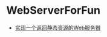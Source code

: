 # WebServerForFun

- [实现一个返回静态资源的Web服务器](https://github.com/muscaestar/WebServerForFun/tree/master/src/main/java/staticServer)
